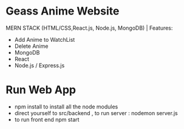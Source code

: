 # Geass Anime Website
MERN STACK (HTML/CSS,React.js, Node.js, MongoDB) | 
Features:
- Add Anime to WatchList
- Delete Anime 
- MongoDB
- React
- Node.js / Express.js

# Run Web App
- npm install to install all the node modules
- direct yourself to src/backend , to run server : nodemon server.js
- to run front end npm start 
